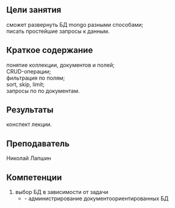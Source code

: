 ## Цели занятия

сможет развернуть БД mongo разными способами;  
писать простейшие запросы к данным.

## Краткое содержание

понятие коллекции, документов и полей;  
CRUD-операции;  
фильтрация по полям;  
sort, skip, limit;  
запросы по по документам.

## Результаты

конспект лекции.

## Преподаватель

Николай Лапшин

## Компетенции

1. выбор БД в зависимости от задачи  
   * \- администрирование документоориентированных БД

